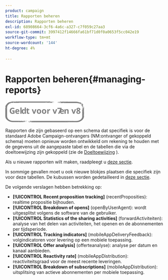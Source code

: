 ```yaml
---
product: campaign
title: Rapporten beheren
description: Rapporten beheren
exl-id: 68908664-3cf6-4a6c-a327-c7f059c27aa3
source-git-commit: 3997412f14666fa61bf71d0f0a0653f5cc042e19
workflow-type: tm+mt
source-wordcount: '144'
ht-degree: 4%

---
```


# Rapporten beheren{#managing-reports}

![](../../assets/common.svg)

Rapporten die zijn gebaseerd op een schema dat specifiek is voor de standaard Adobe Campaign-ontvangers (NM:ontvanger of gekoppeld schema) moeten opnieuw worden ontwikkeld om rekening te houden met de gegevens uit de aangepaste tabel en de tabellen die via de doeltoewijzing zijn gekoppeld (zie de [Doeltoewijzing](../../configuration/using/target-mapping.md) ).

Als u nieuwe rapporten wilt maken, raadpleegt u [deze sectie](../../reporting/using/about-reports-creation-in-campaign.md).

In sommige gevallen moet u ook nieuwe blokjes plaatsen die specifiek zijn voor deze tabellen. De kubussen worden gedetailleerd in [deze sectie](../../reporting/using/about-cubes.md).

De volgende verslagen hebben betrekking op:

* **[!UICONTROL Recent proposition tracking]** (recentProposities): realtime propositie bijhouden.
* **[!UICONTROL Breakdown of opens]** (openByUserAgent): wordt uitgesplitst volgens de software van de gebruiker.
* **[!UICONTROL Statistics of the sharing activities]** (forwardActiviteiten): analyse van het delen van activiteiten, het openen en de abonnementen per tijdsperiode.
* **[!UICONTROL Tracking indicators]** (mobileAppDeliveryFeedback): volgindicatoren voor levering op een mobiele toepassing.
* **[!UICONTROL Offer analysis]** (offerteanalyse): analyse per datum en kanaal aanbieden.
* **[!UICONTROL Reactivity rate]** (mobileAppDistribution): reactiviteitsgraad voor de meest recente leveringen.
* **[!UICONTROL Breakdown of subscriptions]** (mobileAppDistribution): uitsplitsing van actieve abonnementen per mobiele toepassing.
